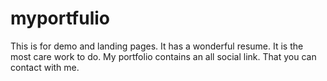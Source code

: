 # myportfulio
This is for demo and landing pages. It has a wonderful resume. It is the most care work to do. My portfolio contains an all social link. That you can contact with me.
